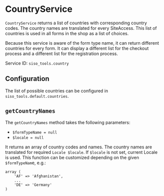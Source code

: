 # CountryService

`CountryService` returns a list of countries with corresponding country codes.
The country names are translated for every SiteAccess.
This list of countries is used in all forms in the shop as a list of choices.

Because this service is aware of the form type name, it can return different countries for every form.
It can display a different list for the checkout process and a different list for the registration process.  

Service ID: `siso_tools.country`

## Configuration

The list of possible countries can be configured in `siso_tools.default.countries`.

## `getCountryNames`

The `getCountryNames` method takes the following parameters:

- `$formTypeName = null`
- `$locale = null`

It returns an array of country codes and names.
The country names are translated for required `Locale $locale`. If `$locale` is not set, current Locale is used.
This function can be customized depending on the given `$formTypeNam`e, e.g.:

```
array (
    'AF' => 'Afghanistan',
    ...
    'DE' => 'Germany'
)
```
